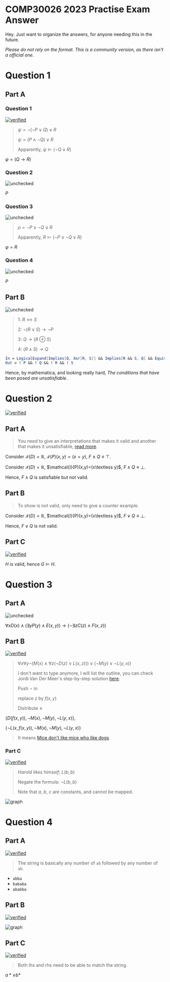 # COMP30026 2023 Practise Exam Answer

Hey. Just want to organize the answers, for anyone needing this in the future.

*Please do not rely on the format. This is a community version, as there isn't a official one.*

# Question 1

## Part A
### Question 1
[![verified](https://github.com/Vaida12345/COMP30026-2023-Practise-Exam/blob/main/Assets/verified.svg)](https://edstem.org/au/courses/12631/discussion/1670387)

> $\psi =\lnot (\lnot P \lor Q) \lor R$
> 
> $\psi = (P \land \lnot Q) \lor R$
> 
> Apparently, $\psi \models (\lnot Q\lor R)$

$\varphi=(Q \to R)$

### Question 2
![unchecked](https://github.com/Vaida12345/COMP30026-2023-Practise-Exam/blob/main/Assets/unchecked.svg)

$P$

### Question 3
![unchecked](https://github.com/Vaida12345/COMP30026-2023-Practise-Exam/blob/main/Assets/unchecked.svg)

> $\rho = \lnot P \lor \lnot Q \lor R$
>
> Apparently, $R \models (\lnot P \lor \lnot Q \lor R)$

$\varphi=R$

### Question 4
![unchecked](https://github.com/Vaida12345/COMP30026-2023-Practise-Exam/blob/main/Assets/unchecked.svg)

$P$

## Part B
![unchecked](https://github.com/Vaida12345/COMP30026-2023-Practise-Exam/blob/main/Assets/unchecked.svg)

> 1: $R \leftrightarrow S$
>
> 2: $\lnot(R\lor S)\to \lnot P$
>
> 3: $Q\to (R \oplus S)$
>
> 4: $(R\land S)\to Q$

```mathematica
In = LogicalExpand[Implies[Q, Xor[R, S]] && Implies[R && S, Q] && Equivalent[R, S] && Implies[! (R || S), ! P]]
Out = ! P && ! Q && ! R && ! S
```
Hence, by mathematica, and looking really hard, *The conditions that have been posed are unsatisfiable*.


# Question 2
[![verified](https://github.com/Vaida12345/COMP30026-2023-Practise-Exam/blob/main/Assets/verified.svg)](https://edstem.org/au/courses/12631/discussion/1679710)

## Part A

> You need to give an interpretations that makes it valid and another that makes it unsatisfiable, [read more](https://edstem.org/au/courses/12631/discussion/1687211).

Consider $\mathcal{I}(D)=\mathbb{R}$, $\mathcal{I}(P)(x,y)=(x=y)$, $F\land Q\equiv\top$.

Consider $\mathcal{I}(D)=\mathbb{R}$, $\mathcal{I}(P)(x,y)=(x\textless y)$, $F\land Q\equiv\bot$.

<!---
For some reason, the "<" symbol won't render.
-->

Hence, $F\land Q$ is satisfiable but not valid.

## Part B

> To show is not valid, only need to give a counter example.

Consider $\mathcal{I}(D)=\mathbb{R}$, $\mathcal{I}(P)(x,y)=(x\textless y)$, $F\lor Q\equiv\bot$.

Hence, $F\lor Q$ is not valid.

## Part C
[![verified](https://github.com/Vaida12345/COMP30026-2023-Practise-Exam/blob/main/Assets/verified.svg)](https://edstem.org/au/courses/12631/discussion/1687211)

$H$ is valid, hence $G \models H$.


# Question 3

## Part A
![unchecked](https://github.com/Vaida12345/COMP30026-2023-Practise-Exam/blob/main/Assets/unchecked.svg)

$\forall x D(x)\land (\exists y P(y)\land E(x, y)) \to (\lnot \exists z C(z) \land F(x, z))$

## Part B
[![verified](https://github.com/Vaida12345/COMP30026-2023-Practise-Exam/blob/main/Assets/verified.svg)](https://edstem.org/au/courses/12631/discussion/1682125)

> $\forall x \forall y \lnot (M(x)\land \forall z(\lnot D(z)\lor L(x, z)))\lor (\lnot M(y)\lor\lnot L(y, x))$
>
> I don't want to type anymore, I will list the outline, you can check Jordi Van Der Meer's step-by-step solution [here](https://edstem.org/au/courses/12631/discussion/1682125).
>
> Push $\lnot$ in
>
> replace $z$ by $f(x, y)$
>
> Distribute $\land$

$\{D(f(x, y)),\lnot M(x),\lnot M(y), \lnot L(y,x)\}$, 

$\{\lnot L(x, f(x, y)), \lnot M(x), \lnot M(y), \lnot L(y,x)\}$

> It means [Mice don't like mice who like dogs](https://edstem.org/au/courses/12631/discussion/1682357).


### Part C
[![verified](https://github.com/Vaida12345/COMP30026-2023-Practise-Exam/blob/main/Assets/verified.svg)](https://edstem.org/au/courses/12631/discussion/1682125)

> *Harold likes himself*: $L(b,b)$
>
> Negate the formula: $\lnot L(b,b)$
>
> Note that $a$, $b$, $c$ are constants, and cannot be mapped.

![graph](https://github.com/Vaida12345/COMP30026-2023-Practise-Exam/blob/main/Media/Q3C.svg)

# Question 4

## Part A
[![verified](https://github.com/Vaida12345/COMP30026-2023-Practise-Exam/blob/main/Assets/verified.svg)](https://edstem.org/au/courses/12631/discussion/1633024)

> The string is basically any number of `ab` followed by any number of `ab`.

- `abba`
- `bababa`
- `ababba`

## Part B
[![verified](https://github.com/Vaida12345/COMP30026-2023-Practise-Exam/blob/main/Assets/verified.svg)](https://edstem.org/au/courses/12631/discussion/1696573)

![graph](https://github.com/Vaida12345/COMP30026-2023-Practise-Exam/blob/main/Media/Q4B.svg)

## Part C
[![verified](https://github.com/Vaida12345/COMP30026-2023-Practise-Exam/blob/main/Assets/verified.svg)](https://edstem.org/au/courses/12631/discussion/1633024)

> Both lhs and rhs need to be able to match the string.

$a*\lor b*$
